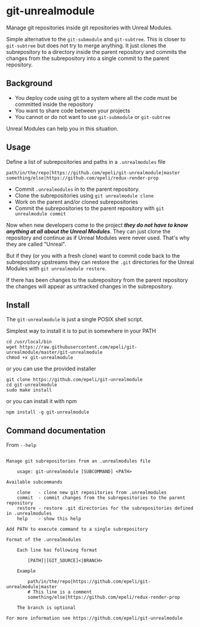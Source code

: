 
# git-unrealmodule

Manage git repositories inside git repositories with Unreal Modules.

Simple alternative to the `git-submodule` and `git-subtree`.
This is closer to `git-subtree` but does not try to merge anything.
It just clones the subrepository to a directory inside the parent repository
and commits the changes from the subrepository into a single commit
to the parent repository.

## Background

- You deploy code using git to a system where all the code must be committed inside the repository
- You want to share code between your projects
- You cannot or do not want to use  `git-submodule` or `git-subtree`

Unreal Modules can help you in this situation.

## Usage

Define a list of subrepositories and paths in a `.unrealmodules` file

    path/in/the/repo|https://github.com/epeli/git-unrealmodule|master
    something/else|https://github.com/epeli/redux-render-prop

- Commit `.unrealmodules` in to the parent repository.
- Clone the subrepositories using `git unrealmodule clone`
- Work on the parent and/or cloned subrepositories
- Commit the subrepositories to the parent repository with `git unrealmodule commit`

Now when new developers come to the project ***they do not have to know anything at all about the Unreal Modules***.
They can just clone the repository and continue as if Unreal Modules were never used.
That's why they are called "Unreal".

But if they (or you with a fresh clone) want to commit code back to the subrepository upstreams
they can restore the `.git` directories for the Unreal Modules with `git unrealmodule restore`.

If there has been changes to the subrepository from the parent repository the changes
will appear as untracked changes in the subrepository.

## Install

The `git-unrealmodule` is just a single POSIX shell script.

Simplest way to install it is to put in somewhere in your PATH

    cd /usr/local/bin
    wget https://raw.githubusercontent.com/epeli/git-unrealmodule/master/git-unrealmodule
    chmod +x git-unrealmodule

or you can use the provided installer

    git clone https://github.com/epeli/git-unrealmodule
    cd git-unrealmodule
    sudo make install

or you can install it with npm

    npm install -g git-unrealmodule

## Command documentation

From `--help`
```

Manage git subrepositories from an .unrealmodules file

    usage: git-unrealmodule [SUBCOMMAND] <PATH>

Available subcommands

    clone   - clone new git repositories from .unrealmodules
    commit  - commit changes from the subrepositories to the parent repository
    restore - restore .git directories for the subrepositories defined in .unrealmodules
    help    - show this help

Add PATH to execute command to a single subrepository

Format of the .unrealmodules

    Each line has following format

        [PATH]|[GIT_SOURCE]<|BRANCH>

    Example

        path/in/the/repo|https://github.com/epeli/git-unrealmodule|master
        # This line is a comment
        something/else|https://github.com/epeli/redux-render-prop

    The branch is optional

For more information see https://github.com/epeli/git-unrealmodule

```
